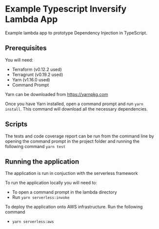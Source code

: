 # Example Typescript Inversify Lambda App

Example lambda app to prototype Dependency Injection in TypeScript.

## Prerequisites

You will need:

* Terraform (v0.12.2 used)
* Terragrunt (v0.19.2 used)
* Yarn (v1.16.0 used)
* Command Prompt

Yarn can be downloaded from <https://yarnpkg.com>

Once you have Yarn installed, open a command prompt and run `yarn install`. This command will download all the necessary dependencies.

## Scripts

The tests and code coverage report can be run from the command line by opening the command prompt in the project folder and running the following command `yarn test`

## Running the application

The application is run in conjuction with the serverless framework

To run the application locally you will need to:

* To open a command prompt in the lambda directory
* Run `yarn serverless:invoke`

To deploy the application onto AWS infrastructure. Run the following command

* `yarn serverless:aws`
